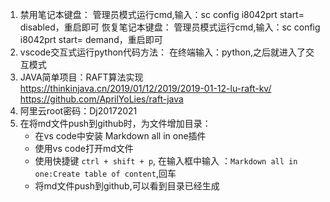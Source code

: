 1. 禁用笔记本键盘：
    管理员模式运行cmd,输入：sc config i8042prt start= disabled，重启即可
    恢复笔记本键盘：
    管理员模式运行cmd,输入：sc config i8042prt start= demand，重启即可
2. vscode交互式运行python代码方法：
    在终端输入：python,之后就进入了交互模式
3. JAVA简单项目：RAFT算法实现
    https://thinkinjava.cn/2019/01/12/2019/2019-01-12-lu-raft-kv/
    https://github.com/AprilYoLies/raft-java
4. 阿里云root密码：Dj20172021
5. 在将md文件push到github时，为文件增加目录：
    - 在vs code中安装 Markdown all in one插件
    - 使用vs code打开md文件
    - 使用快捷键 `ctrl + shift + p`, 在输入框中输入 ：`Markdown all in one:Create table of content`,回车
    - 将md文件push到github,可以看到目录已经生成
